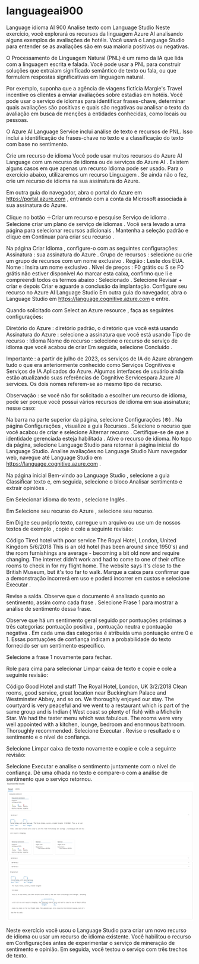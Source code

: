 # languageai900
 Language idioma AI 900
Analise texto com Language Studio
Neste exercício, você explorará os recursos da linguagem Azure AI analisando alguns exemplos de avaliações de hotéis. Você usará o Language Studio para entender se as avaliações são em sua maioria positivas ou negativas.

O Processamento de Linguagem Natural (PNL) é um ramo da IA ​​que lida com a linguagem escrita e falada. Você pode usar a PNL para construir soluções que extraiam significado semântico de texto ou fala, ou que formulem respostas significativas em linguagem natural.

Por exemplo, suponha que a agência de viagens fictícia Margie's Travel incentive os clientes a enviar avaliações sobre estadias em hotéis. Você pode usar o serviço de idiomas para identificar frases-chave, determinar quais avaliações são positivas e quais são negativas ou analisar o texto da avaliação em busca de menções a entidades conhecidas, como locais ou pessoas.

O Azure AI Language Service inclui análise de texto e recursos de PNL. Isso inclui a identificação de frases-chave no texto e a classificação do texto com base no sentimento.

Crie um recurso de idioma
Você pode usar muitos recursos do Azure AI Language com um recurso de idioma ou de serviços do Azure AI . Existem alguns casos em que apenas um recurso Idioma pode ser usado. Para o exercício abaixo, utilizaremos um recurso Linguagem . Se ainda não o fez, crie um recurso de idioma na sua assinatura do Azure.

Em outra guia do navegador, abra o portal do Azure em https://portal.azure.com , entrando com a conta da Microsoft associada à sua assinatura do Azure.

Clique no botão ＋Criar um recurso e pesquise Serviço de idioma . Selecione criar um plano de serviço de idiomas . Você será levado a uma página para selecionar recursos adicionais . Mantenha a seleção padrão e clique em Continuar para criar seu recurso .

Na página Criar Idioma , configure-o com as seguintes configurações:
Assinatura : sua assinatura do Azure .
Grupo de recursos : selecione ou crie um grupo de recursos com um nome exclusivo .
Região : Leste dos EUA.
Nome : Insira um nome exclusivo .
Nível de preços : F0 grátis ou S se F0 grátis não estiver disponível
Ao marcar esta caixa, confirmo que li e compreendi todos os termos abaixo : Selecionado .
Selecione Revisar + criar e depois Criar e aguarde a conclusão da implantação.
Configure seu recurso no Azure AI Language Studio
Em outra guia do navegador, abra o Language Studio em https://language.cognitive.azure.com e entre.

Quando solicitado com Select an Azure resource , faça as seguintes configurações:

Diretório do Azure : diretório padrão, o diretório que você está usando
Assinatura do Azure : selecione a assinatura que você está usando
Tipo de recurso : Idioma
Nome do recurso : selecione o recurso de serviço de idioma que você acabou de criar
Em seguida, selecione Concluído .

Importante : a partir de julho de 2023, os serviços de IA do Azure abrangem tudo o que era anteriormente conhecido como Serviços Cognitivos e Serviços de IA Aplicados do Azure. Algumas interfaces de usuário ainda estão atualizando suas referências de Cognitive Servicespara Azure AI services. Os dois nomes referem-se ao mesmo tipo de recurso.

Observação : se você não for solicitado a escolher um recurso de idioma, pode ser porque você possui vários recursos de idioma em sua assinatura; nesse caso:

Na barra na parte superior da página, selecione Configurações (⚙) .
Na página Configurações , visualize a guia Recursos .
Selecione o recurso que você acabou de criar e selecione Alternar recurso . Certifique-se de que a identidade gerenciada esteja habilitada . Ative o recurso de idioma.
No topo da página, selecione Language Studio para retornar à página inicial do Language Studio.
Analise avaliações no Language Studio
Num navegador web, navegue até Language Studio em https://language.cognitive.azure.com .

Na página inicial Bem-vindo ao Language Studio , selecione a guia Classificar texto e, em seguida, selecione o bloco Analisar sentimento e extrair opiniões .

Em Selecionar idioma do texto , selecione Inglês .

Em Selecione seu recurso do Azure , selecione seu recurso.

Em Digite seu próprio texto, carregue um arquivo ou use um de nossos textos de exemplo , copie e cole a seguinte revisão:

Código
 Tired hotel with poor service
 The Royal Hotel, London, United Kingdom
 5/6/2018
 This is an old hotel (has been around since 1950's) and the room furnishings are average - becoming a bit old now and require changing. The internet didn't work and had to come to one of their office rooms to check in for my flight home. The website says it's close to the British Museum, but it's too far to walk.
Marque a caixa para confirmar que a demonstração incorrerá em uso e poderá incorrer em custos e selecione Executar .

Revise a saída. Observe que o documento é analisado quanto ao sentimento, assim como cada frase . Selecione Frase 1 para mostrar a análise de sentimento dessa frase.

Observe que há um sentimento geral seguido por pontuações próximas a três categorias: pontuação positiva , pontuação neutra e pontuação negativa . Em cada uma das categorias é atribuída uma pontuação entre 0 e 1. Essas pontuações de confiança indicam a probabilidade do texto fornecido ser um sentimento específico.

Selecione a frase 1 novamente para fechar.

Role para cima para selecionar Limpar caixa de texto e copie e cole a seguinte revisão:

Código
 Good Hotel and staff
 The Royal Hotel, London, UK
 3/2/2018
 Clean rooms, good service, great location near Buckingham Palace and Westminster Abbey, and so on. We thoroughly enjoyed our stay. The courtyard is very peaceful and we went to a restaurant which is part of the same group and is Indian ( West coast so plenty of fish) with a Michelin Star. We had the taster menu which was fabulous. The rooms were very well appointed with a kitchen, lounge, bedroom and enormous bathroom. Thoroughly recommended.
Selecione Executar . Revise o resultado e o sentimento e o nível de confiança.

Selecione Limpar caixa de texto novamente e copie e cole a seguinte revisão:

Selecione Executar e analise o sentimento juntamente com o nível de confiança. Dê uma olhada no texto e compare-o com a análise de sentimento que o serviço retornou.
![alt text](outputs/Result_Image1.png)
![alt text](outputs/Result_image2.png)


Neste exercício você usou o Language Studio para criar um novo recurso de idioma ou usar um recurso de idioma existente. Você habilitou o recurso em Configurações antes de experimentar o serviço de mineração de sentimento e opinião. Em seguida, você testou o serviço com três trechos de texto.